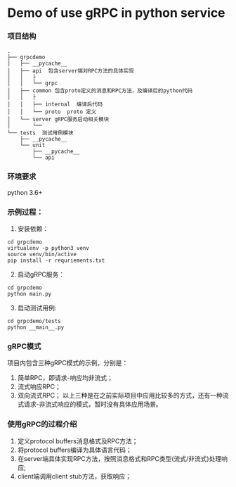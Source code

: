 # Demo of use gRPC in python service

### 项目结构
```
.
├── grpcdemo
│   ├── __pycache__
│   ├── api  包含server端对RPC方法的具体实现
│   │   ├
│   │   └── grpc
│   ├── common 包含proto定义的消息和RPC方法，及编译后的python代码
│   │   ├
│   │   ├── internal  编译后代码
│   │   └── proto  proto 定义
│   └── server gRPC服务启动相关模块
│       └──
└── tests  测试用例模块
    ├── __pycache__
    └── unit
        ├── __pycache__
        └── api

```

### 环境要求
python 3.6+

### 示例过程：
1. 安装依赖：
```
cd grpcdemo
virtualenv -p python3 venv
source venv/bin/active
pip install -r requriements.txt
```
2. 启动gRPC服务：
```
cd grpcdemo
python main.py
```
3. 启动测试用例:
```
cd grpcdemo/tests
python __main__.py
```

### gRPC模式
项目内包含三种gRPC模式的示例，分别是：
1. 简单RPC，即请求-响应均非流式；
2. 流式响应RPC；
3. 双向流式RPC；
以上三种是在之前实际项目中应用比较多的方式，还有一种流式请求-非流式响应的模式，暂时没有具体应用场景。


### 使用gRPC的过程介绍
1. 定义protocol buffers消息格式及RPC方法；
2. 将protocol buffers编译为具体语言代码；
3. 在server端具体实现RPC方法，按照消息格式和RPC类型(流式/非流式)处理响应;
4. client端调用client stub方法，获取响应；
